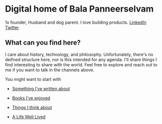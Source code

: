 # Digital home of Bala Panneerselvam
1x founder, Husband and dog parent. I love building products. [LinkedIn](https://www.linkedin.com/in/balakumaranpanneerselvam/) [Twitter](https://x.com/iBala)


## What can you find here?
I care about history, technology, and philosophy. Unfortunately, there's no deifned structure here, nor is this intended for any agenda. I'll share things I find interesting to share with the world. Feel free to explore and reach out to me if you want to talk in the channels above. 

You might want to start with
- [Something I've written about](https://ibala.github.io/balapanneerselvam/#notes)

- [Books I've enjoyed](https://ibala.github.io/balapanneerselvam/#books)

- [Things I think about](https://ibala.github.io/balapanneerselvam/#what_i_don't_know)

- [A Life Well Lived](https://ibala.github.io/balapanneerselvam/#a-life-well-lived.md)
